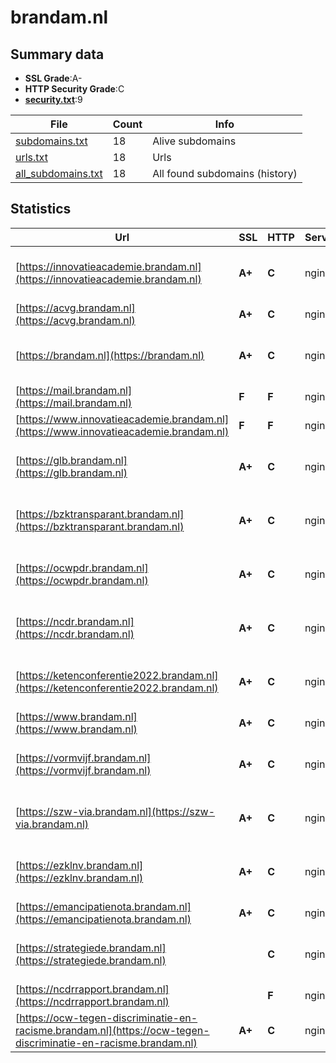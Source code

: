 

# brandam.nl
## Summary data


 - **SSL Grade**:A-
 - **HTTP Security Grade**:C
 - **[security.txt](https://www.digitaleoverheid.nl/nieuws/standaard-security-txt-nu-verplicht-voor-overheid/)**:9


| File       | Count | Info |
|------------|-------|------|
|[subdomains.txt](/data/brandam.nl/subdomains.txt)|18|Alive subdomains|
|[urls.txt](/data/brandam.nl/urls.txt)|18|Urls|
|[all_subdomains.txt](/data/brandam.nl/all_subdomains.txt)|18|All found subdomains (history)|


## Statistics


| Url | SSL | HTTP | Server | Cookie | HSTS | CORS | CTO | CSP | XFO | XXP | RP |FP| Tech |Title |
|--------|-------|-------|------|------|------|------|------|------|------|------|------|------|------|------|
|[https://innovatieacademie.brandam.nl](https://innovatieacademie.brandam.nl)| **A+**| **C**|nginx| |:white_check_mark: | | | | | | :white_check_mark: | |HSTS MySQL Nginx PHP WordPress:6.4.5 Yoast SEO:23.0|Innovatie Academ...|
|[https://acvg.brandam.nl](https://acvg.brandam.nl)| **A+**| **C**|nginx| |:white_check_mark: | | | | | | :white_check_mark: | |HSTS Nginx||
|[https://brandam.nl](https://brandam.nl)| **A+**| **C**|nginx| |:white_check_mark: | | | | | | :white_check_mark: | |HSTS MySQL Nginx PHP WordPress:6.4.5 Yoast SEO:23.0|BranDAM|
|[https://mail.brandam.nl](https://mail.brandam.nl)| **F**| **F**|nginx| | | | | | | | :white_check_mark: | |Nginx||
|[https://www.innovatieacademie.brandam.nl](https://www.innovatieacademie.brandam.nl)| **F**| **F**|nginx| | | | | | | | :white_check_mark: | |Nginx||
|[https://glb.brandam.nl](https://glb.brandam.nl)| **A+**| **C**|nginx| |:white_check_mark: | | | | | | :white_check_mark: | |HSTS MySQL Nginx PHP WordPress:6.4.5 Yoast SEO:23.0|GLB|
|[https://bzktransparant.brandam.nl](https://bzktransparant.brandam.nl)| **A+**| **C**|nginx| |:white_check_mark: | | | | | | :white_check_mark: | |HSTS MySQL Nginx PHP WordPress:6.4.5 Yoast SEO:23.0|BZK transparant|
|[https://ocwpdr.brandam.nl](https://ocwpdr.brandam.nl)| **A+**| **C**|nginx| |:white_check_mark: | | | | | | :white_check_mark: | |HSTS MySQL Nginx PHP WordPress:6.4.5 Yoast SEO:23.0|OCW tegen discri...|
|[https://ncdr.brandam.nl](https://ncdr.brandam.nl)| **A+**| **C**|nginx| |:white_check_mark: | | | | | | :white_check_mark: | |HSTS MySQL Nginx PHP WordPress:6.4.5 Yoast SEO:23.0|NCDR|
|[https://ketenconferentie2022.brandam.nl](https://ketenconferentie2022.brandam.nl)| **A+**| **C**|nginx| |:white_check_mark: | | | | | | :white_check_mark: | |HSTS MySQL Nginx PHP WordPress:6.4.5 Yoast SEO:23.0|Ketenconferentie...|
|[https://www.brandam.nl](https://www.brandam.nl)| **A+**| **C**|nginx| |:white_check_mark: | | | | | | :white_check_mark: | |HSTS Nginx||
|[https://vormvijf.brandam.nl](https://vormvijf.brandam.nl)| **A+**| **C**|nginx| |:white_check_mark: | | | | | | :white_check_mark: | |HSTS MySQL Nginx PHP WordPress:6.4.5 Yoast SEO:23.0|VormVijf|
|[https://szw-via.brandam.nl](https://szw-via.brandam.nl)| **A+**| **C**|nginx| |:white_check_mark: | | | | | | :white_check_mark: | |HSTS MySQL Nginx PHP WordPress:6.4.5 Yoast SEO:23.0|SZW - Voor een I...|
|[https://ezklnv.brandam.nl](https://ezklnv.brandam.nl)| **A+**| **C**|nginx| |:white_check_mark: | | | | | | :white_check_mark: | |HSTS MySQL Nginx PHP WordPress:6.4.5 Yoast SEO:23.0|Duurzaam EZK & L...|
|[https://emancipatienota.brandam.nl](https://emancipatienota.brandam.nl)| **A+**| **C**|nginx| |:white_check_mark: | | | | | | :white_check_mark: | |HSTS Nginx||
|[https://strategiede.brandam.nl](https://strategiede.brandam.nl)| | **C**|nginx| |:white_check_mark: | | | | | | :white_check_mark: | |HSTS MySQL Nginx PHP WordPress:6.4.5 Yoast SEO:23.0|EZK Strategie Di...|
|[https://ncdrrapport.brandam.nl](https://ncdrrapport.brandam.nl)| | **F**|nginx| | | | | | | | :white_check_mark: | |Nginx|The account host...|
|[https://ocw-tegen-discriminatie-en-racisme.brandam.nl](https://ocw-tegen-discriminatie-en-racisme.brandam.nl)| **A+**| **C**|nginx| |:white_check_mark: | | | | | | :white_check_mark: | |HSTS Nginx||

